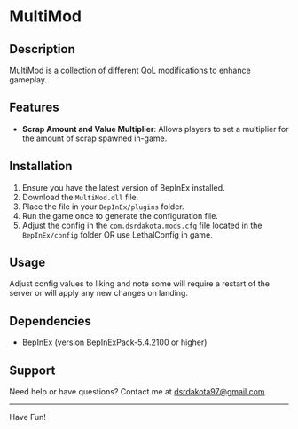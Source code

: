 # MultiMod

## Description
MultiMod is a collection of different QoL modifications to enhance gameplay.

## Features
- **Scrap Amount and Value Multiplier**: Allows players to set a multiplier for the amount of scrap spawned in-game.

## Installation
1. Ensure you have the latest version of BepInEx installed.
2. Download the `MultiMod.dll` file.
3. Place the file in your `BepInEx/plugins` folder.
4. Run the game once to generate the configuration file.
5. Adjust the config in the `com.dsrdakota.mods.cfg` file located in the `BepInEx/config` folder OR use LethalConfig in game.

## Usage
Adjust config values to liking and note some will require a restart of the server or will apply any new changes on landing.

## Dependencies
- BepInEx (version BepInExPack-5.4.2100 or higher)

## Support
Need help or have questions? Contact me at dsrdakota97@gmail.com.



---

Have Fun!

```